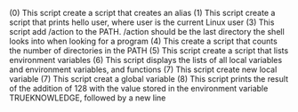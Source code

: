 (0) This script create a script that creates an alias
(1) This script create a script that prints hello user, where user is the current Linux user
(3) This script add /action to the PATH. /action should be the last directory the shell looks into when looking for a program 
(4) This create a script that counts the number of directories in the PATH
(5) This script create a script that lists environment variables
(6) This script displays the lists of all local variables and environment variables, and functions
(7) This script create new local variable
(7) This script creat a global variable
(8) This script prints the result of the addition of 128 with the value stored in the environment variable TRUEKNOWLEDGE, followed by a new line
